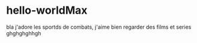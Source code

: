 # hello-worldMax
bla
j'adore les sportds de combats, j'aime bien regarder des films et series
ghghghghhgh

